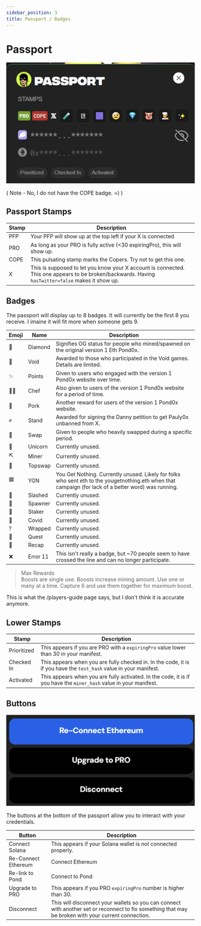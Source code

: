 ```yaml
---
sidebar_position: 3
title: Passport / Badges
---
```


# Passport


![passport](passport.png)

( Note - No, I do not have the COPE badge. =) )

## Passport Stamps

| Stamp | Description   |
|---|---|
|PFP | Your PFP will show up at the top left if your X is connected |
|PRO | As long as your PRO is fully active (&lt;30 expiringPro), this will show up. |
| COPE | This pulsating stamp marks the Copers.  Try not to get this one. |
|X | This is supposed to let you know your X account is connected.  This one appears to be broken/backwards.  Having `hasTwitter=false` makes it show up. |

## Badges

The passport will display up to 8 badges.  It will currently be the first 8 you receive.  I imaine it will fit more when someone gets 9.

| Emoji | Name         | Description                                                                 |
|-------|--------------|-----------------------------------------------------------------------------|
| 💎    | Diamond      | Signifies OG status for people who mined/spawned on the original version 1 Eth Pond0x. |
| 🐰    | Void         | Awarded to those who participated in the Void games. Details are limited.   |
| ✨    | Points       | Given to users who engaged with the version 1 Pond0x website over time.     |
| 👨‍🍳   | Chef         | Also given to users of the version 1 Pond0x website for a period of time.   |
| 🐷    | Pork         | Another reward for users of the version 1 Pond0x website.                   |
| ✊    | Stand        | Awarded for signing the Danny petition to get Pauly0x unbanned from X.      |
| 🤝    | Swap         | Given to people who heavily swapped during a specific period.               |
| 🦄    | Unicorn      | Currently unused.                                                          |
| ⛏️    | Miner        | Currently unused.                                                          |
| 🥇    | Topswap      | Currently unused.                                                          |
| 🟪    | YGN          | You Get Nothing. Currently unused. Likely for folks who sent eth to the yougetnothing.eth when that campaign (for lack of a better word) was running.  |
| 🤕    | Slashed      | Currently unused.                                                         |
| 🧪    | Spawner      | Currently unused.                                                          |
| 🪷    | Staker       | Currently unused.  |
| 💉    | Covid       | Currently unused.  |
| ?    | Wrapped       | Currently unused.  |
| 🧩    | Quest | Currently unused. |
| 🎁    | Recap | Currently unused. |
| ❌    | Error 11       | This isn't really a badge, but ~70 people seem to have crossed the line and can no longer participate.  |

>Max Rewards\
>Boosts are single use. Boosts increase mining amount. Use one or many at a time. Capture 6 and use them together for maximum boost.

This is what the /players-guide page says, but I don't think it is accurate anymore.

## Lower Stamps

| Stamp | Description |
|---|---|
|Prioritized | This appears if you are PRO with a `expiringPro` value lower than 30 in your manifest. |
|Checked In | This appears when you are fully checked in.  In the code, it is if you have the `test_hash` value in your manifest. |
|Activated | This appears when you are fully activated.  In the code, it is if you have the `miner_hash` value in your manifest. |

## Buttons

![buttons](passportbuttons.png)

The buttons at the bottom of the passport allow you to interact with your credentials.

| Button | Description |
|---|---|
|Connect Solana | This appears if your Solana wallet is not connected properly.|
|Re-Connect Ethereum | Connect Ethereum | This appears if your Eth wallet is not connected properly.|
|Re-link to Pond | Connect to Pond | This appears when your data does not exist yet or doesn't fully load.|
|Upgrade to PRO | This appears if you PRO `expiringPro` number is higher than 30.|
|Disconnect | This will disconnect your wallets so you can connect with another set or reconnect to fix something that may be broken with your current connection.|